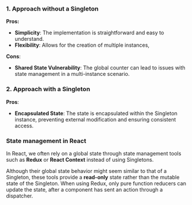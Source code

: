 ### 1. Approach without a Singleton

**Pros:**
- **Simplicity**: The implementation is straightforward and easy to understand.
- **Flexibility**: Allows for the creation of multiple instances,

**Cons**:
- **Shared State Vulnerability**: The global counter can lead to issues with state management in a multi-instance scenario.

### 2. Approach with a Singleton

**Pros**:
- **Encapsulated State**: The state is encapsulated within the Singleton instance, preventing external modification and ensuring consistent access.

### State management in React
In React, we often rely on a global state through state management tools such as **Redux** or **React Context** instead of using Singletons.

Although their global state behavior might seem similar to that of a Singleton, these tools provide a **read-only** state rather than the mutable state of the Singleton. When using Redux, only pure function reducers can update the state, after a component has sent an action through a dispatcher.